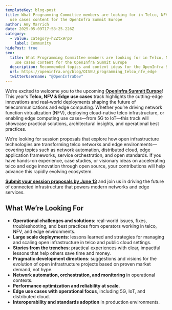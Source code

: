 ```yaml
---
templateKey: blog-post
title: What Programming Committee members are looking for in Telco, NFV & Edge
  use cases content for the OpenInfra Summit Europe
author: Amy Marrich
date: 2025-05-09T17:58:25.226Z
category:
  - value: category-h2Ztx9rpD
    label: Community
hidePost: true
seo:
  title: What Programming Committee members are looking for in Telco, NFV & Edge
    use cases content for the OpenInfra Summit Europe
  description: Recommended topics and content ideas for the OpenInfra Summit Europe
  url: https://openinfra.org/blog/OISEU_programming_telco_nfv_edge
  twitterUsername: "@OpenInfraDev"
---
```

We’re excited to welcome you to the upcoming **[OpenInfra Summit Europe](https://summit2025.openinfra.org/)**! This year’s **Telco, NFV & Edge use cases** track highlights the cutting-edge innovations and real-world deployments shaping the future of telecommunications and edge computing. Whether you’re driving network function virtualization (NFV), deploying cloud-native telco infrastructure, or enabling edge computing use cases—from 5G to IoT—this track will showcase practical solutions, architectural insights, and operational best practices.

We’re looking for session proposals that explore how open infrastructure technologies are transforming telco networks and edge environments—covering topics such as network automation, distributed cloud, edge application frameworks, service orchestration, and open standards. If you have hands-on experience, case studies, or visionary ideas on accelerating telco and edge innovation through open source, your contributions will help advance this rapidly evolving ecosystem.

**[Submit your session proposals by June 13](https://summit2025.openinfra.org/cfp/)** and join us in driving the future of connected infrastructure that powers modern networks and edge services.

## What We’re Looking For

* **Operational challenges and solutions**: real-world issues, fixes, troubleshooting, and best practices from operators working in telco, NFV, and edge environments.
* **Large scale deployments**: lessons learned and strategies for managing and scaling open infrastructure in telco and public cloud settings.
* **Stories from the trenches**: practical experiences with clear, impactful lessons that help others save time and money.
* **Pragmatic development directions**: suggestions and visions for the evolution of open infrastructure projects based on proven market demand, not hype.
* **Network automation, orchestration, and monitoring** in operational contexts.
* **Performance optimization and reliability at scale**.
* **Edge use cases with operational focus**, including 5G, IoT, and distributed cloud.
* **Interoperability and standards adoption** in production environments.